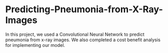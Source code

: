 # Predicting-Pneumonia-from-X-Ray-Images
In this project, we used a Convolutional Neural Network to predict pneumonia from x-ray images. We also completed a cost benefit analysis for implementing our model. 

